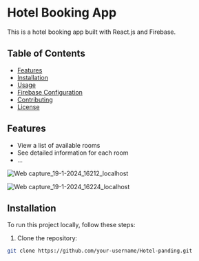 # Hotel Booking App

This is a hotel booking app built with React.js and Firebase.

## Table of Contents

- [Features](#features)
- [Installation](#installation)
- [Usage](#usage)
- [Firebase Configuration](#firebase-configuration)
- [Contributing](#contributing)
- [License](#license)

## Features

- View a list of available rooms
- See detailed information for each room
- ...

![Web capture_19-1-2024_16212_localhost](https://github.com/Clarence289/Hotel-pending/assets/81553212/d68df686-d81c-4694-831e-cfc25ff1c664)

![Web capture_19-1-2024_16224_localhost](https://github.com/Clarence289/Hotel-pending/assets/81553212/cd991486-5d29-4aee-8fd4-aca6873588f5)

## Installation

To run this project locally, follow these steps:

1. Clone the repository:

```bash
git clone https://github.com/your-username/Hotel-panding.git





   
